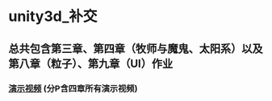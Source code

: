 # unity3d_补交

## 总共包含第三章、第四章（牧师与魔鬼、太阳系）以及第八章（粒子）、第九章（UI）作业

### [演示视频](https://www.bilibili.com/video/av82183071/) (分P含四章所有演示视频)
